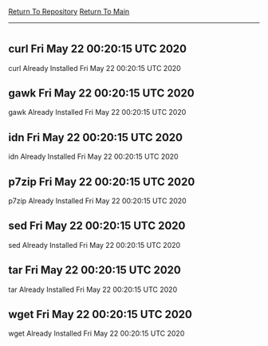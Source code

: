 [Return To Repository](https://github.com/deathbybandaid/piholeparser/)
[Return To Main](https://github.com/deathbybandaid/piholeparser/blob/master/RecentRunLogs/Mainlog.md)
____________________________________
# 
## curl Fri May 22 00:20:15 UTC 2020
curl Already Installed Fri May 22 00:20:15 UTC 2020
## gawk Fri May 22 00:20:15 UTC 2020
gawk Already Installed Fri May 22 00:20:15 UTC 2020
## idn Fri May 22 00:20:15 UTC 2020
idn Already Installed Fri May 22 00:20:15 UTC 2020
## p7zip Fri May 22 00:20:15 UTC 2020
p7zip Already Installed Fri May 22 00:20:15 UTC 2020
## sed Fri May 22 00:20:15 UTC 2020
sed Already Installed Fri May 22 00:20:15 UTC 2020
## tar Fri May 22 00:20:15 UTC 2020
tar Already Installed Fri May 22 00:20:15 UTC 2020
## wget Fri May 22 00:20:15 UTC 2020
wget Already Installed Fri May 22 00:20:15 UTC 2020
